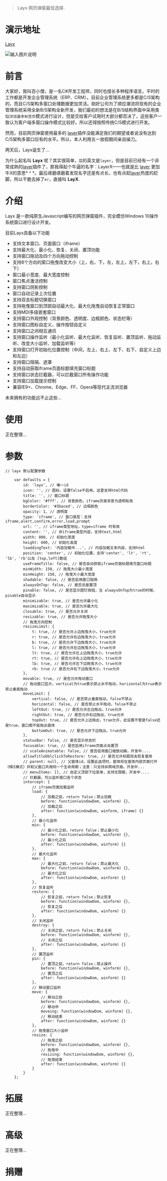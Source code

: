> Layx 网页弹窗最佳选择.

# 演示地址

[Layx](http://baisoft.gotoip11.com/layx/doc/)

![输入图片说明](https://gitee.com/uploads/images/2018/0505/205352_5713b8f6_974299.png "cr1.png")

# 前言

大家好，我叫百小僧，是一名C#开发工程师，同时也擅长多种程序语言。平时的工作都是开发企业管理系统（ERP、CRM）。目前企业管理系统更多都是C/S架构的，而且C/S架构多窗口处理数据更加灵活。刚好公司为了顺应潮流将现有的企业管理系统采用全新B/S架构全新开发，我们最初的想法是在B/S结构界面中采用类似`浏览器多标签页`模式进行设计，但是交给客户试用时大部分都否决了，这些客户一致认为客户端多窗口操作模式比较好。所以还得按照传统C/S模式进行开发。

然而，目前网页弹窗使用最多的 [layer](http://layer.layui.com/)插件没能满足我们的期望或者说没有达到C/S架构多窗口应有的水平。所以，本人利用五一放假期间亲自操刀。

两天后，Layx诞生了...

为什么起名叫 **Layx** 呢？其实很简单，`层`的英文是`layer`，但是目前已经有一个非常成熟的[layer](http://layer.layui.com/)插件了，那我得起个牛逼的名字：LayerX——也就是比 [layer](http://layer.layui.com/) 更加牛X的意思* ^ *。最后琢磨琢磨着发现名字还是有点长，也有点趁[layer](http://layer.layui.com/)热度的赶脚，所以干脆去掉了`er`，直接叫 **LayX**.

# 介绍

Layx 是一款纯原生Javascript编写的网页弹窗插件，完全模仿Windows 10操作系统窗口进行设计开发。

目前Layx具备以下功能

- 支持文本窗口、页面窗口（iframe）
- 支持最大化、最小化、恢复、关闭、置顶功能
- 支持窗口拖动及四个方向拖动控制
- 支持8个方向的窗口拖曳改变大小（上，右，下，左，左上，左下，右上，右下）
- 窗口最小宽度、最大宽度控制
- 窗口焦点激活控制
- 支持窗口阴影控制
- 窗口自动记录上次位置
- 支持双击标题切换窗口
- 支持拖曳窗口到顶部自动最大化、最大化拖曳自动恢复正常窗口
- 支持MDI多级嵌套窗口
- 支持窗口外观控制（背景颜色、透明度、边框颜色、状态栏等）
- 支持窗口图标自定义、操作按钮自定义
- 支持窗口之间相互通讯
- 支持窗口操作监听（最小化监听、最大化监听、恢复监听、置顶监听、拖动监听、改变大小监听、加载监听等）
- 支持窗口打开初始化位置控制（中间，左上、右上、左下、右下、自定义上边和左边）
- 支持窗口阻隔、遮罩
- 支持自动获取iframe页面标题填充窗口标题
- 支持窗口状态拦截器，可以拦截窗口所有操作功能
- 支持窗口加载提示控制
- 兼容IE9+、Chrome、Edge、FF、Opera等现代主流浏览器

未来拥有的功能远不止这些...

# 使用

正在整理...

# 参数

```
// layx 默认配置参数

    var defaults = {
        id: 'layx', // 唯一id
        icon: '', // 图标，设置false不启用，这里支持html代码
        title: '', // 窗口标题
        bgColor: '#fff', // 背景颜色，iframe页面背景为透明有效
        borderColor: '#3baced', // 边框颜色
        opacity: 1, // 透明度
        type: 'iframe', // 窗口类型：支持iframe,alert,confirm,error,load,prompt
        url: '', // iframe类型地址，type=iframe 时有效
        content: '', // 非iframe类型内容，支持text,html
        width: 800, // 初始化宽度
        height: 600, // 初始化高度
        loaddingText: '内容加载中...', // 内容加载文本内容，支持html
        position: 'center', // 初始化位置，支持'center', 'lt', 'rt', 'lb', 'rb'以及 [top,left]数组
        useFrameTitle: false, // 是否自动获取iframe页面标题填充窗口标题
        minWidth: 150, // 拖曳大小最小宽度
        minHeight: 150, // 拖曳大小最大宽度
        shadable: false, // 是否启用窗口阻隔
        alwaysOnTop: false, // 是否总是置顶
        pinable: false, // 是否显示图钉按钮，当 alwaysOnTop为true的时候，pinable自动显示
        minimizable: true, // 是否允许最小化
        maximizable: true, // 是否允许最大化
        closable: true, // 是否允许关闭
        resizable: true, // 是否允许拖曳大小
        // 拖曳方向控制
        resizeLimit: {
            t: true, // 是否允许上边拖曳大小，true允许
            r: true, // 是否允许右边拖曳大小，true允许
            b: true, // 是否允许下边拖曳大小，true允许
            l: true, // 是否允许左边拖曳大小，true允许
            lt: true, // 是否允许左上边拖曳大小，true允许
            rt: true, // 是否允许右上边拖曳大小，true允许
            lb: true, // 是否允许左下边拖曳大小，true允许
            rb: true // 是否允许右下边拖曳大小，true允许
        },
        movable: true, // 是否允许拖动窗口
        // 拖动窗口显示，vertical为true表示禁止水平拖动，horizontal为true表示禁止垂直拖动
        moveLimit: {
            vertical: false, // 是否禁止垂直拖动，false不禁止
            horizontal: false, // 是否禁止水平拖动，false不禁止
            leftOut: true, // 是否允许左边拖出，true允许
            rightOut: true, // 是否允许右边拖出，true允许
            topOut: true, // 是否允许上边拖出，true允许，此设置不管是false还是true，窗口都不能拖出窗体
            bottomOut: true, // 是否允许下边拖出，true允许
        },
        statusBar: false, // 是否显示状态栏
        focusable: true, // 是否启用iframe页面点击置顶
        // scaleAnimatable: false, // 是否启用窗口缩放动画，开发中....
        allowTitleDblclickToRestore: true, // 是否允许标题双击恢复窗体
        // parent: null, // 父窗体id，设置此选项时，窗体将在窗体内部页面打开（MDI模式）并和父窗口共用同一个生命周期；注意：只支持非跨域页面。开发中...
        // menuItems: [], // 自定义顶部下拉菜单，支持无限极，开发中....
        // 拦截器，可以监听窗口各个状态
        intercept: {
            // iframe页面加载监听
            load: {
                // 加载之前，return false；禁止加载
                before: function(windowDom, winform) {},
                // 加载之后
                after: function(windowDom, winform, iframe) {}
            },
            // 最小化监听
            min: {
                // 最小化之前，return false；禁止最小化
                before: function(windowDom, winform) {},
                // 最小化之后
                after: function(windowDom, winform) {}
            },
            // 最大化监听
            max: {
                // 最大化之前，return false；禁止最大化
                before: function(windowDom, winform) {},
                // 最大化之后
                after: function(windowDom, winform) {}
            },
            // 恢复监听
            restore: {
                // 恢复之前，return false；禁止恢复
                before: function(windowDom, winform) {},
                // 恢复之后
                after: function(windowDom, winform) {}
            },
            // 关闭监听
            destroy: {
                // 关闭之前，return false；禁止关闭
                before: function(windowDom, winform) {},
                // 关闭之后
                after: function(windowDom, winform) {}
            },
            // 置顶监听
            pin: {
                // 置顶之前，return false；禁止操作
                before: function(windowDom, winform) {},
                // 置顶之后
                after: function(windowDom, winform) {}
            },
            // 移动窗口监听
            move: {
                // 移动之前
                before: function(windowDom, winform) {},
                // 移动中
                moveing: function(windowDom, winform) {},
                // 移动结束
                after: function(windowDom, winform) {}
            },
            // 拖曳窗口大小监听
            resize: {
                // 拖曳之前
                before: function(windowDom, winform) {},
                // 拖曳中
                resizing: function(windowDom, winform) {},
                // 拖曳结束
                after: function(windowDom, winform) {}
            }
        }
    };
```

# 拓展

正在整理...

# 高级

正在整理...

# 捐赠